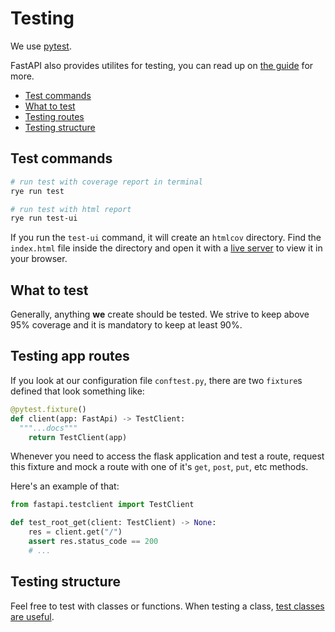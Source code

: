# Testing

We use [pytest](https://docs.pytest.org/en/8.2.x/).

FastAPI also provides utilites for testing, you can read up on [the guide](https://fastapi.tiangolo.com/tutorial/testing/) for more.

- [Test commands](#test-commands)
- [What to test](#what-to-test)
- [Testing routes](#testing-app-routes)
- [Testing structure](#testing-structure)

## Test commands

```bash
# run test with coverage report in terminal
rye run test

# run test with html report
rye run test-ui
```

If you run the `test-ui` command, it will create an `htmlcov` directory.
Find the `index.html` file inside the directory and open it with a
[live server](https://marketplace.visualstudio.com/items?itemName=ritwickdey.LiveServer) to view it in your browser.

## What to test

Generally, anything **we** create should be tested. We strive to keep above 95% coverage
and it is mandatory to keep at least 90%.

## Testing app routes

If you look at our configuration file `conftest.py`, there are two `fixture`s defined that look
something like:

```python
@pytest.fixture()
def client(app: FastApi) -> TestClient:
  """...docs"""
    return TestClient(app)
```

Whenever you need to access the flask application and test a route,
request this fixture and mock a route with one of it's
`get`, `post`, `put`, etc methods.

Here's an example of that:

```python
from fastapi.testclient import TestClient

def test_root_get(client: TestClient) -> None:
    res = client.get("/")
    assert res.status_code == 200
    # ...
```

## Testing structure

Feel free to test with classes or functions. When testing a class,
[test classes are useful](https://docs.pytest.org/en/7.1.x/getting-started.html#group-multiple-tests-in-a-class).
